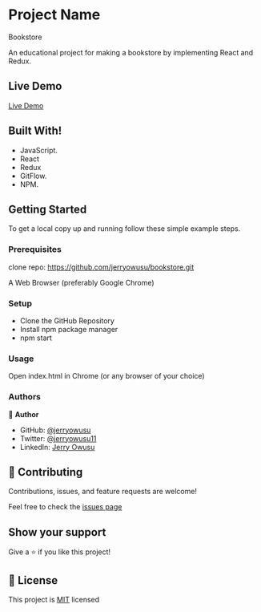# Project Name
Bookstore


An educational project for making a bookstore by implementing React and Redux.



## Live Demo

[Live Demo](https://jerryowusu.github.io/bookstore/)

## Built With!
- JavaScript.
- React
- Redux
- GitFlow.
- NPM.

## Getting Started

To get a local copy up and running follow these simple example steps.

### Prerequisites

clone repo: https://github.com/jerryowusu/bookstore.git

A Web Browser (preferably Google Chrome)

### Setup

- Clone the GitHub Repository
- Install npm package manager
- npm start

### Usage
Open index.html in Chrome (or any browser of your choice)

### Authors

👤 **Author**

- GitHub: [@jerryowusu](https://github.com/jerryowusu)
- Twitter: [@jerryowusu11](https://twitter.com/jerryowusu11)
- LinkedIn: [Jerry Owusu](https://www.linkedin.com/in/jeremiah-owusu-b50a70173/)



## 🤝 Contributing

Contributions, issues, and feature requests are welcome!

Feel free to check the [issues page](https://github.com/jerryowusu/bookstore/issues)

## Show your support

Give a ⭐️ if you like this project!

## 📝 License

This project is [MIT](LICENSE) licensed

